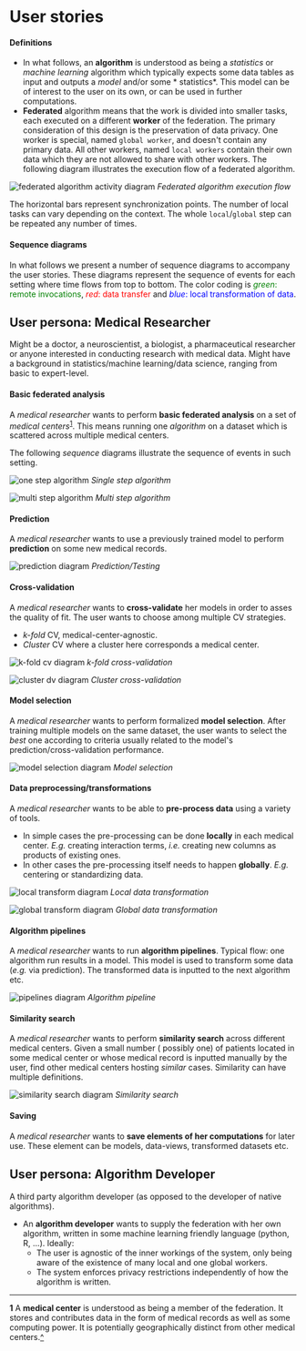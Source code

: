 # User stories

#### Definitions

* In what follows, an **algorithm** is understood as being a *statistics* or
  *machine learning* algorithm which typically expects some data tables as input and outputs a *model* and/or some *
  statistics*. This model can be of interest to the user on its own, or can be used in further computations.
* **Federated** algorithm means that the work is divided into smaller tasks, each executed on a different **worker** of
  the federation. The primary consideration of this design is the preservation of data privacy. One worker is special,
  named `global worker`, and doesn't contain any primary data. All other workers, named `local workers` contain their own data
  which they are not allowed to share with other workers. The following diagram illustrates the execution flow of a
  federated algorithm.

![federated algorithm activity diagram](federated-algorithm.png)
*Federated algorithm execution flow*

The horizontal bars represent synchronization points. The number of local tasks can vary depending on the context. The
whole `local`/`global` step can be repeated any number of times.

#### Sequence diagrams

In what follows we present a number of sequence diagrams to accompany the user stories. These diagrams represent the
sequence of events for each setting where time flows from top to bottom. The color coding is
<span style="color:green">*green*: remote invocations</span>,
<span style="color:red">*red*: data transfer</span> and
<span style="color:blue">*blue*: local transformation of data</span>.

## User persona: Medical Researcher

Might be a doctor, a neuroscientist, a biologist, a pharmaceutical researcher or anyone interested in conducting
research with medical data. Might have a background in statistics/machine learning/data science, ranging from basic to
expert-level.

#### Basic federated analysis

A *medical researcher* wants to perform **basic federated analysis** on a set of
*medical centers*<sup id="a1">[1](#f1)</sup>. This means running one *algorithm*
on a dataset which is scattered across multiple medical centers.

The following *sequence* diagrams illustrate the sequence of events in such setting.

![one step algorithm](1-onestep.png)
*Single step algorithm*

![multi step algorithm](2-multistep.png)
*Multi step algorithm*

#### Prediction

A *medical researcher* wants to use a previously trained model to perform
**prediction** on some new medical records.

![prediction diagram](5-predict.png)
*Prediction/Testing*

#### Cross-validation

A *medical researcher* wants to **cross-validate** her models in order to asses the quality of fit. The user wants to
choose among multiple CV strategies.

* *k-fold* CV, medical-center-agnostic.
* *Cluster* CV where a cluster here corresponds a medical center.

![k-fold cv diagram](7-cvkfold.png)
*k-fold cross-validation*

![cluster dv diagram](8-cvcluster.png)
*Cluster cross-validation*

#### Model selection

A *medical researcher* wants to perform formalized **model selection**. After training multiple models on the same
dataset, the user wants to select the
*best* one according to criteria usually related to the model's prediction/cross-validation performance.

![model selection diagram](9-model-selection.png)
*Model selection*

#### Data preprocessing/transformations

A *medical researcher* wants to be able to **pre-process data** using a variety of tools.

* In simple cases the pre-processing can be done **locally** in each medical center. *E.g.* creating interaction
  terms, *i.e.* creating new columns as products of existing ones.
* In other cases the pre-processing itself needs to happen **globally**.
  *E.g.* centering or standardizing data.

![local transform diagram](3-transformation-local.png)
*Local data transformation*

![global transform diagram](4-transformation-global.png)
*Global data transformation*

#### Algorithm pipelines

A *medical researcher* wants to run **algorithm pipelines**. Typical flow: one algorithm run results in a model. This
model is used to transform some data
(*e.g.* via prediction). The transformed data is inputted to the next algorithm etc.

![pipelines diagram](6-pipeline.png)
*Algorithm pipeline*

#### Similarity search

A *medical researcher* wants to perform **similarity search** across different medical centers. Given a small number (
possibly one) of patients located in some medical center or whose medical record is inputted manually by the user, find
other medical centers hosting *similar* cases. Similarity can have multiple definitions.

![similarity search diagram](10-similarity.png)
*Similarity search*

#### Saving

A *medical researcher* wants to **save elements of her computations** for later use. These element can be models,
data-views, transformed datasets etc.

## User persona: Algorithm Developer

A third party algorithm developer (as opposed to the developer of native algorithms).

* An **algorithm developer** wants to supply the federation with her own algorithm, written in some machine learning
  friendly language (python, R, ...). Ideally:
    * The user is agnostic of the inner workings of the system, only being aware of the existence of many local and one
      global workers.
    * The system enforces privacy restrictions independently of how the algorithm is written.

---
<b id="f1">1</b> A **medical center** is understood as being a member of the federation. It stores and contributes data
in the form of medical records as well as some computing power. It is potentially geographically distinct from other
medical centers.[^](#a1) 
